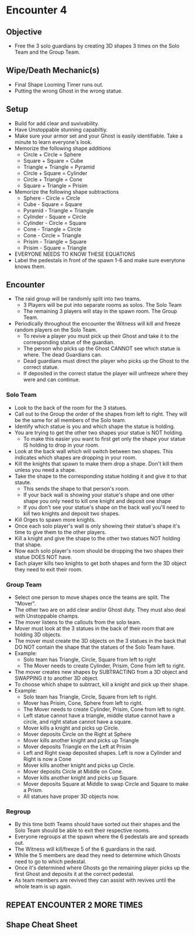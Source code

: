 # Encounter 4

## Objective
- Free the 3 solo guardians by creating 3D shapes 3 times on the Solo Team and the Group Team.

## Wipe/Death Mechanic(s)
- Final Shape Looming Timer runs out.
- Putting the wrong Ghost in the wrong statue. 

## Setup
- Build for add clear and suvivability.
- Have Unstoppable stunning capabiltiy. 
- Make sure your armor set and your Ghost is easily identifiable. Take a minute to learn everyone's look.
- Memorize the following shape additions
  - Circle + Circle = Sphere
  - Square + Square = Cube
  - Triangle + Triangle = Pyramid
  - Circle + Square = Cylinder
  - Circle + Triangle = Cone
  - Square + Triangle = Prisim
- Memorize the following shape subtractions
  - Sphere - Circle = Circle
  - Cube - Square = Square
  - Pyramid - Triangle = Triangle
  - Cylinder - Square = Circle
  - Cylinder - Circle = Square
  - Cone - Triangle = Circle
  - Cone - Circle = Triangle
  - Prisim - Triangle = Square
  - Prisim - Square = Triangle
- EVERYONE NEEDS TO KNOW THESE EQUATIONS
- Label the pedestals in front of the spawn 1-6 and make sure everytone knows them. 


## Encounter
- The raid group will be randomly split into two teams.
  - 3 Players will be put into separate rooms as solos. The Solo Team
  - The remaining 3 players will stay in the spawn room. The Group Team.
- Periodically throughout the encounter the Witness will kill and freeze random players on the Solo Team.
  - To revive a player you must pick up their Ghost and take it to the corresponding statue of the guardian.
  - The person who picks up the Ghost CANNOT see which statue is where. The dead Guardians can. 
  - Dead guardians must direct the player who picks up the Ghost to the correct statue. 
  - If deposited in the correct statue the player will unfreeze where they were and can continue.

### Solo Team
- Look to the back of the room for the 3 statues.
- Call out to the Group the order of the shapes from left to right. They will be the same for all members of the Solo team.
- Identify which statue is you and which shape the statue is holding. 
- You are trying to get the other two shapes your statue is NOT holding.
  - To make this easier you want to first get only the shape your statue IS holding to drop in your room.
- Look at the back wall which will switch between two shapes. This indicates which shapes are dropping in your room. 
- Kill the knights that spawn to make them drop a shape. Don't kill them unless you need a shape. 
- Take the shape to the corresponding statue holding it and give it to that staute.
  - This sends the shape to that person's room. 
  - If your back wall is showing your statue's shape and one other shape you only need to kill one knight and deposit one shape
  - If you don't see your statue's shape on the back wall you'll need to kill two knights and deposit two shapes. 
- Kill Orges to spawn more knights. 
- Once each solo player's wall is only showing their statue's shape it's time to give them to the other players. 
- Kill a knight and give the shape to the other two statues NOT holding that shape. 
- Now each solo player's room should be dropping the two shapes their statue DOES NOT have. 
- Each player kills two knights to get both shapes and form the 3D object they need to exit their room.

### Group Team
- Select one person to move shapes once the teams are split. The "Mover".
- The other two are on add clear and/or Ghost duty. They must also deal with Unstoppable champs. 
- The mover listens to the callouts from the solo team. 
- Mover must look at the 3 statues in the back of their room that are holding 3D objects. 
- The mover must create the 3D objects on the 3 statues in the back that DO NOT contain the shape that the statues of the Solo Team have.
- Example:
   - Solo team has Triangle, Circle, Square from left to right
   - The Mover needs to create Cylinder, Prisim, Cone from left to right. 
- The mover creates new shapes by SUBTRACTING from a 3D object and SWAPPING it to another 3D object.
- To choose which shape to subtract, kill a knight and pick up their shape. 
- Example:
  - Solo team has Triangle, Circle, Square from left to right.
  - Mover has Prisim, Cone, Sphere from left to right. 
  - The Mover needs to create Cylinder, Prisim, Cone from left to right.
  - Left statue cannot have a triangle, middle statue cannot have a circle, and right statue cannot have a square. 
  - Mover kills a knight and picks up Circle.
  - Mover deposits Circle on the Right at Sphere
  - Mover kills another knight and picks up Triangle
  - Mover deposits Triangle on the Left at Prisim
  - Left and Right swap deposited shapes. Left is now a Cylinder and Right is now a Cone
  - Mover kills another knight and picks up Circle.
  - Mover deposits Circle at Middle on Cone.
  - Mover kills another knight and picks up Square.
  - Mover deposits Square at Middle to swap Circle and Square to make a Prism.
  - All statues have proper 3D objects now. 

### Regroup
- By this time both Teams should have sorted out their shapes and the Solo Team should be able to exit their respective rooms.
- Everyone regroups at the spawn where the 6 pedestals are and spreads out. 
- The Witness will kill/freeze 5 of the 6 guardians in the raid.
- While the 5 members are dead they need to determine which Ghosts need to go to which pedestal. 
- Once it's determined where Ghosts go the remaining player picks up the first Ghost and deposits it at the correct pedestal.
- As team members are revived they can assist with revives until the whole team is up again. 


## REPEAT ENCOUNTER 2 MORE TIMES

## Shape Cheat Sheet

